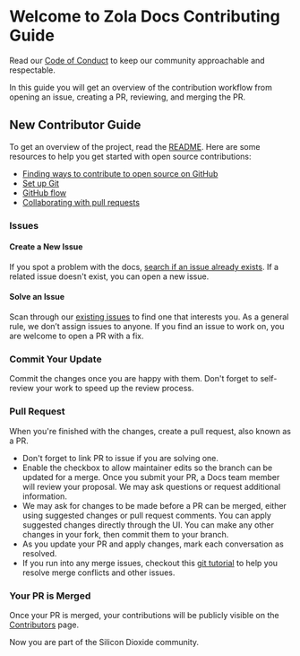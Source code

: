 # Welcome to Zola Docs Contributing Guide

Read our [Code of Conduct](CODE_OF_CONDUCT) to keep our community approachable and respectable.

In this guide you will get an overview of the contribution workflow from opening an issue, creating a PR, reviewing, and merging the PR.

## New Contributor Guide

To get an overview of the project, read the [README](README.md). Here are some resources to help you get started with open source contributions:

- [Finding ways to contribute to open source on GitHub](https://docs.github.com/en/get-started/exploring-projects-on-github/finding-ways-to-contribute-to-open-source-on-github)
- [Set up Git](https://docs.github.com/en/get-started/quickstart/set-up-git)
- [GitHub flow](https://docs.github.com/en/get-started/quickstart/github-flow)
- [Collaborating with pull requests](https://docs.github.com/en/github/collaborating-with-pull-requests)

### Issues

#### Create a New Issue

If you spot a problem with the docs, [search if an issue already exists](https://docs.github.com/en/github/searching-for-information-on-github/searching-on-github/searching-issues-and-pull-requests#search-by-the-title-body-or-comments). If a related issue doesn't exist, you can open a new issue.

#### Solve an Issue

Scan through our [existing issues](https://github.com/semanticdata/silicon-dioxide/issues) to find one that interests you. As a general rule, we don’t assign issues to anyone. If you find an issue to work on, you are welcome to open a PR with a fix.

### Commit Your Update

Commit the changes once you are happy with them. Don't forget to self-review your work to speed up the review process.

### Pull Request

When you're finished with the changes, create a pull request, also known as a PR.

- Don't forget to link PR to issue if you are solving one.
- Enable the checkbox to allow maintainer edits so the branch can be updated for a merge.
Once you submit your PR, a Docs team member will review your proposal. We may ask questions or request additional information.
- We may ask for changes to be made before a PR can be merged, either using suggested changes or pull request comments. You can apply suggested changes directly through the UI. You can make any other changes in your fork, then commit them to your branch.
- As you update your PR and apply changes, mark each conversation as resolved.
- If you run into any merge issues, checkout this [git tutorial](https://github.com/skills/resolve-merge-conflicts) to help you resolve merge conflicts and other issues.

### Your PR is Merged

Once your PR is merged, your contributions will be publicly visible on the [Contributors](https://github.com/semanticdata/silicon-dioxide/graphs/contributors) page.

Now you are part of the Silicon Dioxide community.
